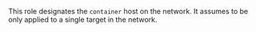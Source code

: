 This role designates the `container` host on the network. It assumes to be only applied to a single target in the network.